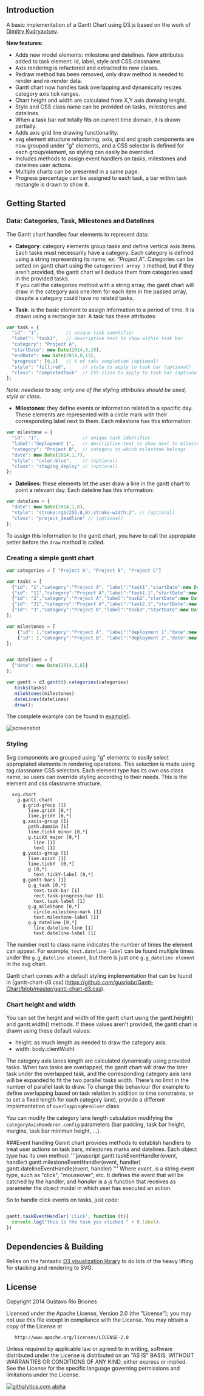 ## Introduction
A basic implementation of a Gantt Chart using D3.js based on the work of [Dimitry Kudryavtsev](https://github.com/dk8996/Gantt-Chart).

**New features:**

* Adds new model elements: milestone and datelines. New attributes added to task element: id, label, style and CSS classname.
* Axis rendering is refactored and extracted to new clases.
* Redraw method has been removed, only draw method is needed to render and re-render data.
* Gantt chart now handles task overlapping and dynamically resizes category axis tick ranges.
* Chart height and width are calculated from X,Y axis domaing lenght.
* Style and CSS class name can be provided on tasks, milestones and datelines.
* When a task bar not totally fits on current time domain, it is drawn partially.
* Adds axis grid line drawing functionallity.
* svg element structure refactoring, axis, grid and graph components are now grouped under "g" elements, and  a CSS selector is defined for each group/element, so styling can easily be overrided.
* Includes methods to assign event handlers on tasks, milestones and datelines user actions.
* Multiple charts can be presented in a same page.
* Progress percentage can be assigned to each task, a bar within task rectangle is drawn to show it.

## Getting Started
### Data: Categories, Task, Milestones and Datelines
The Gantt chart handles four elements to represent data:

* **Category**: category elements group tasks and define vertical axis items. Each tasks must necessarily have a category. Each category is defined using a string representing its name, ex: *"Project A"*.
Categories can be setted on gantt chart using the `categories( array )` method, but if they aren't provided, the gantt chart will deduce them from categories used in the provided tasks.  
If you call the categories method with a string array, the gantt chart will draw in the category axis one item for each item in the passed array, despite a category could have no related tasks.

* **Task**: is the basic element to assign information to a period of time. It is drawn using a rectangle bar. A task has these attributes:

```javascript
var task = {
  "id": "1",          // unique task identifier
  "label": "task1",   // descriptive text to show within task bar
  "category": "Project A",
  "startDate": new Date(2014,8,10),
  "endDate": new Date(2014,8,13),
  "progress": [0,1]   // % of taks completion (optional)
  "style": "fill:red",      // style to apply to task bar (optional)
  "class": "completedTask"  // CSS class to apply to task bar (optional)
};

```
*Note: needless to say, only one of the styling attributes should be used, style or class.*

* **Milestones**: they define events or information related to a specific day. These elements are represented with a circle mark with their corresponding label next to them. Each milestone has this information:

```javascript
var milestone = {
  "id": "1",                // unique task identifier
  "label":"deployment 1",   // descriptive text to show next to milestone mark
  "category": "Project B",  // category to which milestone belongs
  "date": new Date(2014,1,7),
  "style": "color:blue",    // (optional)
  "class": "staging_deploy" // (optional)
};
```

* **Datelines**: these elements let the user draw a line in the gantt chart to point a relevant day. Each dateline has this information:

```javascript
var dateline = {
  "date": new Date(2014,1,8),
  "style": "stroke:rgb(255,0,0);stroke-width:2", // (optional)
  "class": "project_deadline" // (optional)
};
```
To assign this information to the gantt chart, you have to call the appropiate setter before the `draw` method is called. 

### Creating a simple gantt chart
```javascript
var categories = [ "Project A", "Project B", "Project C"]

var tasks = [
  {"id": "1","category":"Project A", "label":"task1","startDate":new Date(2014,1,2),"endDate":new Date(2014,1,5), "progress":0.15},
  {"id": "11","category":"Project A","label":"task1.1","startDate":new Date(2014,1,3),"endDate":new Date(2014,1,5)},
  {"id": "2","category":"Project A","label":"task2","startDate":new Date(2014,1,4),"endDate":new Date(2014,1,8), "progress":0.35},
  {"id": "21","category":"Project A","label":"task2.1","startDate":new Date(2014,1,7),"endDate":new Date(2014,1,8), "progress":0.75},
  {"id": "3","category":"Project B","label":"task3","startDate":new Date(2014,1,10),"endDate":new Date(2014,1,12), "progress":0.6}
];

var milestones = [
    {"id": 1,"category":"Project A", "label":"deployment 1","date":new Date(2014,1,7)},
    {"id": 2,"category":"Project B", "label":"deployment 2","date":new Date(2014,1,3)}
];


var datelines = [
  {"date": new Date(2014,1,8)}
];

var gantt = d3.gantt().categories(categories)
  .tasks(tasks)
  .mileStones(milestones)
  .dateLines(datelines)
  .draw();
```
The complete example can be found in [example1](https://github.com/gusriobr/Gantt-Chart/blob/master/examples/example1.html).

![screenshot](https://raw.github.com/gusriobr/Gantt-Chart/master/examples/example1.png)

### Styling

Svg components are grouped using "g" elements to easily select appropiated elements in rendering operations. This selection is made using tag.classname CSS selectors. Each element type has its own css class name, so users can override styling according to their needs.
This is the element and css classname structure. 

```
  svg.chart
    g.gantt-chart
      g.grid-group [1]
        line.gridX [0,*]
        line.gridY [0,*]
      g.xaxis-group [1]
        path.domain [1]
        line.tickX minor [0,*]
        g.tickX major [0,*]
          line [1]
          text [1]
      g.yaxis-group [1]
        line.axisY [1]
        line.tickY  [0,*]
        g [0,*]
          text.tickY-label [0,*]
      g.gantt-bars [1]
        g.g_task [0,*]
          text.task-bar [1]
          rect.task-progress-bar [1]
          text.task-label [1]
        g.g_mileStone [0,*]
          circle.milestone-mark [1]
          text.milestone-label [1]
        g.g_dateline [0,*]
          line.dateline-line [1]
          text.dateline-label [1]
```

The number next to class name indicates the number of times the element can appear. For example, `text.dateline-label` can be found multiple times under the `g.g_dateline element`, but there is just one `g.g_dateline element` in the svg chart.

Gantt chart comes with a default styling implementation that can be found in [gantt-chart-d3.css] (https://github.com/gusriobr/Gantt-Chart/blob/master/gantt-chart-d3.css).

### Chart height and width

You can set the height and width of the gantt chart using the gantt.height() and gantt.width() methods.
If these values aren't provided, the gantt chart is drawn using these default values:
* height: as much length as needed to draw the category axis. 
* width: body.clientWidht

The category axis lanes length are calculated dynamically using provided tasks. When two tasks are overlapped, the gantt chart will draw the later task under the overlapped task, and the corresponding category axis lane will be expanded to fit the two parallel tasks width. There's no limit in the number of parallel task to draw.
To change this behaviour (for example to define overlapping based on task relation in addition to time constraints, or to set a fixed length for each category lane), provide a different implementation of `overlappingResolver` class.

You can modify the category lane length calculation modifying the `categoryAxisRenderer.config` parameters (bar padding, task bar height, margins, task bar minimun height, ...).

###Event handling
Gannt chart provides methods to establish handlers to treat user actions on task bars, milestones marks and datelines. Each object type has its own method:
'''javascript
    gantt.taskEventHandler(event, handler)
    gantt.milestoneEventHandler(event, handler)
    gantt.datelineEventHandle(event, handler)
 '''
Where *event*, is a string event type, such as "click", "mouseover", etc. It defines the event that will be catched by the handler, and *handler* is a js function that receives as parameter the object model in which user has executed an action.

So to handle click events on tasks, just code:

```javascript

gantt.taskEventHandler('click', function (t){
  console.log("this is the task you clicked " + t.label);
})
```

## Dependencies & Building
Relies on the fantastic [D3 visualization library](http://mbostock.github.com/d3/) to do lots of the heavy lifting for stacking and rendering to SVG.

## License

   Copyright 2014 Gustavo Río Briones

   Licensed under the Apache License, Version 2.0 (the "License");
   you may not use this file except in compliance with the License.
   You may obtain a copy of the License at

       http://www.apache.org/licenses/LICENSE-2.0

   Unless required by applicable law or agreed to in writing, software
   distributed under the License is distributed on an "AS IS" BASIS,
   WITHOUT WARRANTIES OR CONDITIONS OF ANY KIND, either express or implied.
   See the License for the specific language governing permissions and
   limitations under the License.
   
[![githalytics.com alpha](https://cruel-carlota.pagodabox.com/d6e9f4800caaf58454147661fe88ef8d "githalytics.com")](http://githalytics.com/gusriobr/Gantt-Chart)
